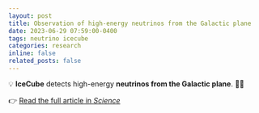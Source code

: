 ```yaml
---
layout: post
title: Observation of high-energy neutrinos from the Galactic plane
date: 2023-06-29 07:59:00-0400
tags: neutrino icecube
categories: research
inline: false
related_posts: false
---
```


💡 **IceCube** detects high-energy **neutrinos from the Galactic plane**. 🌌🔬

👉 [Read the full article in *Science*](https://www.science.org/doi/10.1126/science.adc9818)
